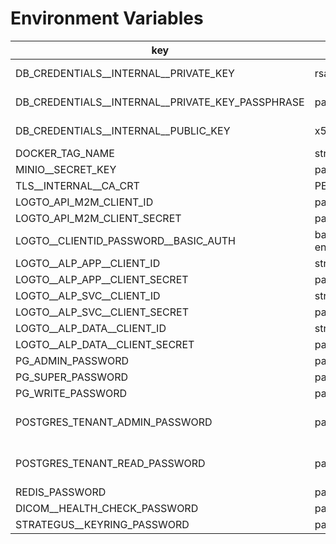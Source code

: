 # Environment Variables

key | type | comment 
--- | --- | --- 
DB_CREDENTIALS__INTERNAL__PRIVATE_KEY | rsaPrivateKey | to encrypt dbcredentials entered in admin>setup>databases>configure
DB_CREDENTIALS__INTERNAL__PRIVATE_KEY_PASSPHRASE | passphrase | to encrypt dbcredentials entered in admin>setup>databases>configure
DB_CREDENTIALS__INTERNAL__PUBLIC_KEY | x509publicKey | to encrypt dbcredentials entered in admin>setup>databases>configure
DOCKER_TAG_NAME | string | default tag
MINIO__SECRET_KEY | password | minio secret_key
TLS__INTERNAL__CA_CRT | PEM | generated
LOGTO_API_M2M_CLIENT_ID | password | generated
LOGTO_API_M2M_CLIENT_SECRET | password | generated
LOGTO__CLIENTID_PASSWORD__BASIC_AUTH | base64 encoded | generated
LOGTO__ALP_APP__CLIENT_ID | string | generated
LOGTO__ALP_APP__CLIENT_SECRET | password | generated
LOGTO__ALP_SVC__CLIENT_ID | string | generated
LOGTO__ALP_SVC__CLIENT_SECRET | password | generated
LOGTO__ALP_DATA__CLIENT_ID | string | generated
LOGTO__ALP_DATA__CLIENT_SECRET | password | generated
PG_ADMIN_PASSWORD | password | admin permissions
PG_SUPER_PASSWORD | password | all permissions
PG_WRITE_PASSWORD | password | write permissions only
POSTGRES_TENANT_ADMIN_PASSWORD | password | set in admin>setup>databases>configure but not in env.example
POSTGRES_TENANT_READ_PASSWORD | password | set in admin>setup>databases>configure but not in env.example
REDIS_PASSWORD | password | all permissions
DICOM__HEALTH_CHECK_PASSWORD | password | static secret to be generated later
STRATEGUS__KEYRING_PASSWORD | password | default Keyring password

